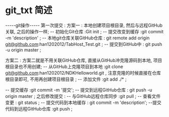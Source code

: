 # git_txt 简述

-----git操作-----
第一次提交 :
方案一 : 本地创建项目根目录, 然后与远程GitHub关联, 之后的操作一样;
-- 初始化Git仓库 :Git init ;
-- 提交改变到缓存 :git commit -m 'description' ;
-- 本地git仓库关联GitHub仓库 : git remote add origin git@github.com:han1202012/TabHost_Test.git ;
-- 提交到GitHub中 : git push -u origin master ;


方案二 : 方案二就是不用关联GitHub仓库, 直接从GitHub冲克隆源码到本地, 项目根目录也不用创建;
-- 从GitHub上克隆项目到本地 :git clone git@github.com:han1202012/NDKHelloworld.git , 注意克隆的时候直接在仓库根目录即可, 不用再创建项目根目录 ;
-- 添加文件 :git add ./* ;

-- 提交缓存 :git commit -m '提交';
-- 提交到远程GitHub仓库 : git push -u origin master ;
之后修改提交 :
-- 与GitHub远程仓库同步 :git pull ;
-- 查看文件变更 : git status ;
-- 提交代码到本地缓存 : git commit -m 'description';
--提交代码到远程GitHub仓库 :git push ;

